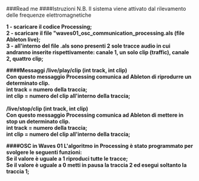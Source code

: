 ###Read me
####Istruzioni
N.B. Il sistema viene attivato dal rilevamento delle frequenze elettromagnetiche<b>

1 - scaricare il codice Processing; <br>
2 - scaricare il file "waves01_osc_communication_processing.als (file Ableton live);<br>
3 - all'interno del file .als sono presenti 2 sole tracce audio in cui andranno inserite rispettivamente: canale 1, un solo clip (traffic), canale 2, quattro clip; <br>

####Messaggi
/live/play/clip         (int track, int clip)<br>
Con questo messaggio Processing comunica ad Ableton di riprodurre un determinato clip.<br>
int track = numero della traccia;<br>
int clip = numero del clip all'interno della traccia; <br>
<br>
/live/stop/clip         (int track, int clip)<br>
Con questo messaggio Processing comunica ad Ableton di mettere in stop un determinato clip.<br>
int track = numero della traccia;<br>
int clip = numero del clip all'interno della traccia; <br>

####OSC in Waves 01
L'algoritmo in Processing è stato programmato per svolgere le seguenti funzioni:<br>
Se il valore è uguale a 1 riproduci tutte le tracce;<br>
Se il valore è uguale a 0 metti in pausa la traccia 2 ed esegui soltanto la traccia 1;<br>


